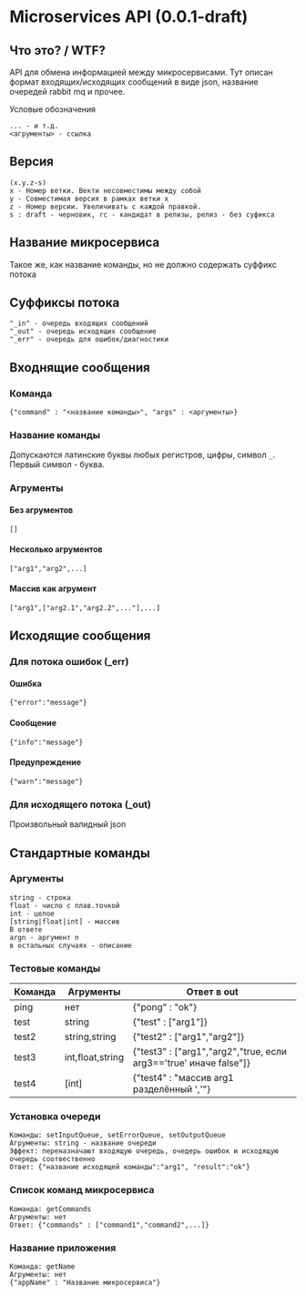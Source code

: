 # Microservices API (0.0.1-draft)

## Что это? / WTF?

API для обмена информацией между микросервисами. Тут описан формат входящих/исходящих сообщений в виде json, 
название очередей rabbit mq и прочее.

Условые обозначения
```
... - и т.д.
<агрументы> - ссылка
```


## Версия

```
(x.y.z-s)
x - Номер ветки. Векти несовместимы между собой
y - Совместимая версия в рамках ветки x
z - Номер версии. Увеличивать с каждой правкой.
s : draft - черновик, rc - кандидат в релизы, релиз - без суфикса
```

## Название микросервиса

Такое же, как название команды, но не должно содержать суффикс потока

## Суффиксы потока

```
"_in" - очередь входящих сообщений
"_out" - очередь исходящих сообщение
"_err" - очередь для ошибок/диагностики
```



## Входнящие сообщения

### Команда
```
{"command" : "<название команды>", "args" : <аргументы>}
```

### Название команды

Допускаются латинские буквы любых регистров, цифры, символ `_`. Первый символ - буква.

### Агрументы

#### Без агрументов
```
[]
```
#### Несколько агрументов
```
["arg1","arg2",...]
```
#### Массив как агрумент
```
["arg1",["arg2.1","arg2.2",..."],...]
```

## Исходящие сообщения
### Для потока ошибок (_err)
#### Ошибка
```
{"error":"message"}
```
#### Сообщение
```
{"info":"message"}
```
#### Предупреждение
```
{"warn":"message"}
```

### Для исходящего потока (_out)

Произвольный валидный json

## Стандартные команды

### Аргументы
```
string - строка
float - число с плав.точкой
int - целое
[string|float|int] - массив
В ответе
argn - аргумент n
в остальных случаях - описание
```
### Тестовые команды
|Команда |Агрументы |Ответ в out |
|---|---|---|
|ping|нет|{"pong" : "ok"}|
|test|string|{"test" : ["arg1"]}|
|test2|string,string|{"test2" : ["arg1","arg2"]}|
|test3|int,float,string|{"test3" : ["arg1","arg2","true, если arg3=='true' иначе false"]}|
|test4|[int]|{"test4" : "массив arg1 разделённый ','"}

### Установка очереди
```
Команды: setInputQueue, setErrorQueue, setOutputQueue
Агрументы: string - название очереди
Эффект: переназначают входящую очередь, очедерь ошибок и исходящую очередь соотвественно
Ответ: {"название исходящей команды":"arg1", "result":"ok"}
```

### Список команд микросервиса
```
Команда: getCommands
Агрументы: нет
Ответ: {"commands" : ["command1","command2",...]}
```

### Название приложения
```
Команда: getName
Агрументы: нет
{"appName" : "Название микросервиса"}
```
